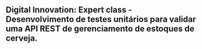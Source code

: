 <h2>Digital Innovation: Expert class - Desenvolvimento de testes unitários para validar uma API REST de gerenciamento de estoques de cerveja.</h2>

